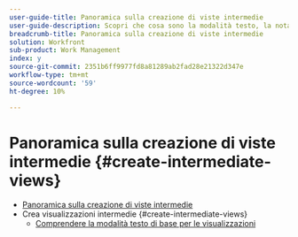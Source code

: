 ```yaml
---
user-guide-title: Panoramica sulla creazione di viste intermedie
user-guide-description: Scopri che cosa sono la modalità testo, la notazione a cammello e come utilizzare alcuni blocchi di codice di base in modalità testo "plug and play" per creare visualizzazioni che vanno oltre le funzionalità del generatore standard.
breadcrumb-title: Panoramica sulla creazione di viste intermedie
solution: Workfront
sub-product: Work Management
index: y
source-git-commit: 2351b6ff9977fd8a81289ab2fad28e21322d347e
workflow-type: tm+mt
source-wordcount: '59'
ht-degree: 10%

---
```




# Panoramica sulla creazione di viste intermedie {#create-intermediate-views}

+ [Panoramica sulla creazione di viste intermedie](overview.md)
+ Crea visualizzazioni intermedie {#create-intermediate-views}
   + [Comprendere la modalità testo di base per le visualizzazioni](basic-text-mode-for-views.md)


